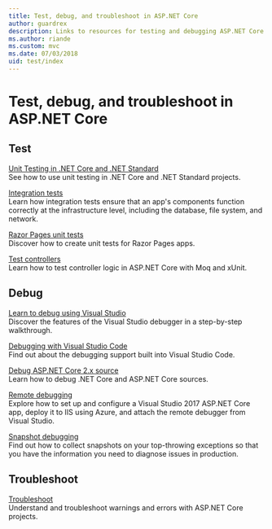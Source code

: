 ```yaml
---
title: Test, debug, and troubleshoot in ASP.NET Core
author: guardrex
description: Links to resources for testing and debugging ASP.NET Core applications.
ms.author: riande
ms.custom: mvc
ms.date: 07/03/2018
uid: test/index
---
```

# Test, debug, and troubleshoot in ASP.NET Core

## Test

[Unit Testing in .NET Core and .NET Standard](/dotnet/articles/core/testing/)  
See how to use unit testing in .NET Core and .NET Standard projects.

[Integration tests](xref:test/integration-tests)  
Learn how integration tests ensure that an app's components function correctly at the infrastructure level, including the database, file system, and network.

[Razor Pages unit tests](xref:test/razor-pages-tests)  
Discover how to create unit tests for Razor Pages apps.

[Test controllers](xref:mvc/controllers/testing)  
Learn how to test controller logic in ASP.NET Core with Moq and xUnit.

## Debug

[Learn to debug using Visual Studio](/visualstudio/debugger/getting-started-with-the-debugger)  
Discover the features of the Visual Studio debugger in a step-by-step walkthrough.

[Debugging with Visual Studio Code](https://code.visualstudio.com/docs/editor/debugging)  
Find out about the debugging support built into Visual Studio Code.

[Debug ASP.NET Core 2.x source](https://github.com/aspnet/Docs/issues/4155)  
Learn how to debug .NET Core and ASP.NET Core sources.

[Remote debugging](/visualstudio/debugger/remote-debugging-azure)  
Explore how to set up and configure a Visual Studio 2017 ASP.NET Core app, deploy it to IIS using Azure, and attach the remote debugger from Visual Studio.

[Snapshot debugging](/azure/application-insights/app-insights-snapshot-debugger)  
Find out how to collect snapshots on your top-throwing exceptions so that you have the information you need to diagnose issues in production.

## Troubleshoot

[Troubleshoot](xref:test/troubleshoot)  
Understand and troubleshoot warnings and errors with ASP.NET Core projects.
